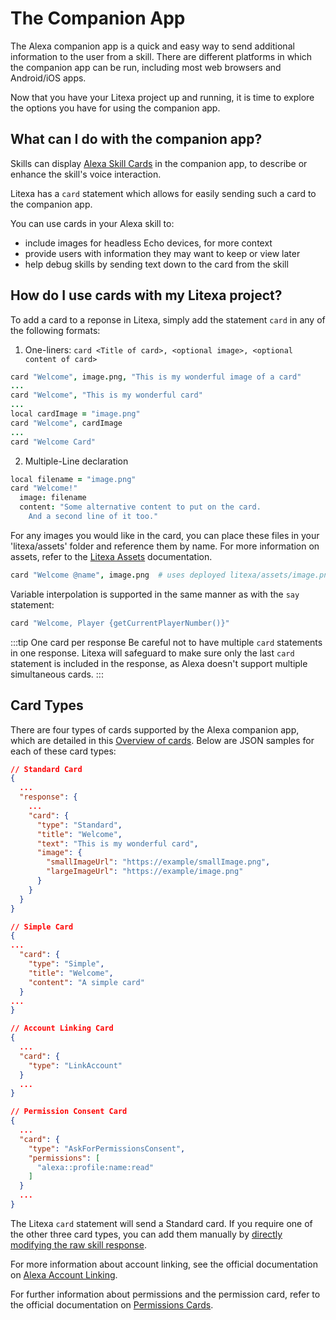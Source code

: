 # The Companion App

The Alexa companion app is a quick and easy way to send additional information to the user from a 
skill. There are different platforms in which the companion app can be run, including most web 
browsers and Android/iOS apps.

Now that you have your Litexa project up and running, it is time to explore the options you have
for using the companion app.

## What can I do with the companion app?

Skills can display [Alexa Skill Cards](https://developer.amazon.com/docs/custom-skills/include-a-card-in-your-skills-response.html)
in the companion app, to describe or enhance the skill's voice interaction.

Litexa has a `card` statement which allows for easily sending such a card to the companion app.

You can use cards in your Alexa skill to:
 * include images for headless Echo devices, for more context
 * provide users with information they may want to keep or view later
 * help debug skills by sending text down to the card from the skill


## How do I use cards with my Litexa project?

To add a card to a reponse in Litexa, simply add the statement `card` in any of the following formats:

1. One-liners: `card <Title of card>, <optional image>, <optional content of card>`

```coffeescript
card "Welcome", image.png, "This is my wonderful image of a card"
...
card "Welcome", "This is my wonderful card"
...
local cardImage = "image.png"
card "Welcome", cardImage
...
card "Welcome Card"
```

2. Multiple-Line declaration
```coffeescript
local filename = "image.png"
card "Welcome!"
  image: filename
  content: "Some alternative content to put on the card.
    And a second line of it too."
```

For any images you would like in the card, you can place these files in your 'litexa/assets' folder and
reference them by name. For more information on assets, refer to the [Litexa Assets](/book/presentation.html#asset-file-references)
documentation.
```coffeescript
card "Welcome @name", image.png  # uses deployed litexa/assets/image.png
```

Variable interpolation is supported in the same manner as with the `say` statement:
```coffeescript
card "Welcome, Player {getCurrentPlayerNumber()}"
```

:::tip One card per response
Be careful not to have multiple `card` statements in one response. Litexa will safeguard to make sure
only the last `card` statement is included in the response, as Alexa doesn't support multiple
simultaneous cards.
:::


## Card Types

There are four types of cards supported by the Alexa companion app, which are detailed in this 
[Overview of cards](https://developer.amazon.com/docs/custom-skills/include-a-card-in-your-skills-response.html#overview-of-cards).
Below are JSON samples for each of these card types:

```json
// Standard Card
{
  ...
  "response": {
    ...
    "card": {
      "type": "Standard",
      "title": "Welcome",
      "text": "This is my wonderful card",
      "image": {
        "smallImageUrl": "https://example/smallImage.png",
        "largeImageUrl": "https://example/image.png"
      }
    }
  }
}

// Simple Card
{
...
  "card": {
    "type": "Simple",
    "title": "Welcome",
    "content": "A simple card"
  }
...
}

// Account Linking Card
{
  ...
  "card": {
    "type": "LinkAccount"
  }
  ...
}

// Permission Consent Card
{
  ...
  "card": {
    "type": "AskForPermissionsConsent",
    "permissions": [
      "alexa::profile:name:read"
    ]
  }
  ...
}
```

The Litexa `card` statement will send a Standard card. If you require one of the other three card types,
you can add them manually by [directly modifying the raw skill response](/book/backdoor.html#directly-modifying-the-response-object).

For more information about account linking, see the official documentation on [Alexa Account Linking](https://developer.amazon.com/docs/alexa-voice-service/authorize-companion-app.html).

For further information about permissions and the permission card, refer to the official documentation on
[Permissions Cards](https://developer.amazon.com/docs/custom-skills/request-customer-contact-information-for-use-in-your-skill.html).
